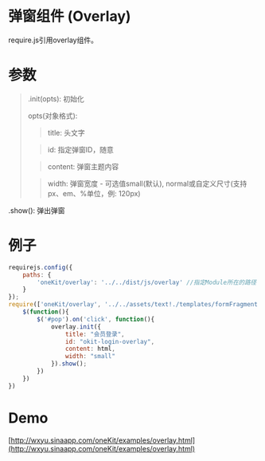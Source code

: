 弹窗组件 (Overlay)
======
require.js引用overlay组件。

参数
====
>.init(opts): 初始化
>
> opts(对象格式):
>> title: 头文字
>
>> id: 指定弹窗ID，随意
>
>> content: 弹窗主题内容
>
>> width: 弹窗宽度 - 可选值small(默认), normal或自定义尺寸(支持px、em、%单位，例: 120px)
> 
.show(): 弹出弹窗


例子
======
```javascript
requirejs.config({
    paths: {
        'oneKit/overlay': '../../dist/js/overlay' //指定Module所在的路径
    }
});
require(['oneKit/overlay', '../../assets/text!./templates/formFragment.html'], function(overlay, html){
	$(function(){
		$('#pop').on('click', function(){
			overlay.init({
				title: "会员登录",
				id: "okit-login-overlay",
				content: html,
				width: "small"
			}).show();
		})
	})
})
```

Demo
====
[http://wxyu.sinaapp.com/oneKit/examples/overlay.html](http://wxyu.sinaapp.com/oneKit/examples/overlay.html)
